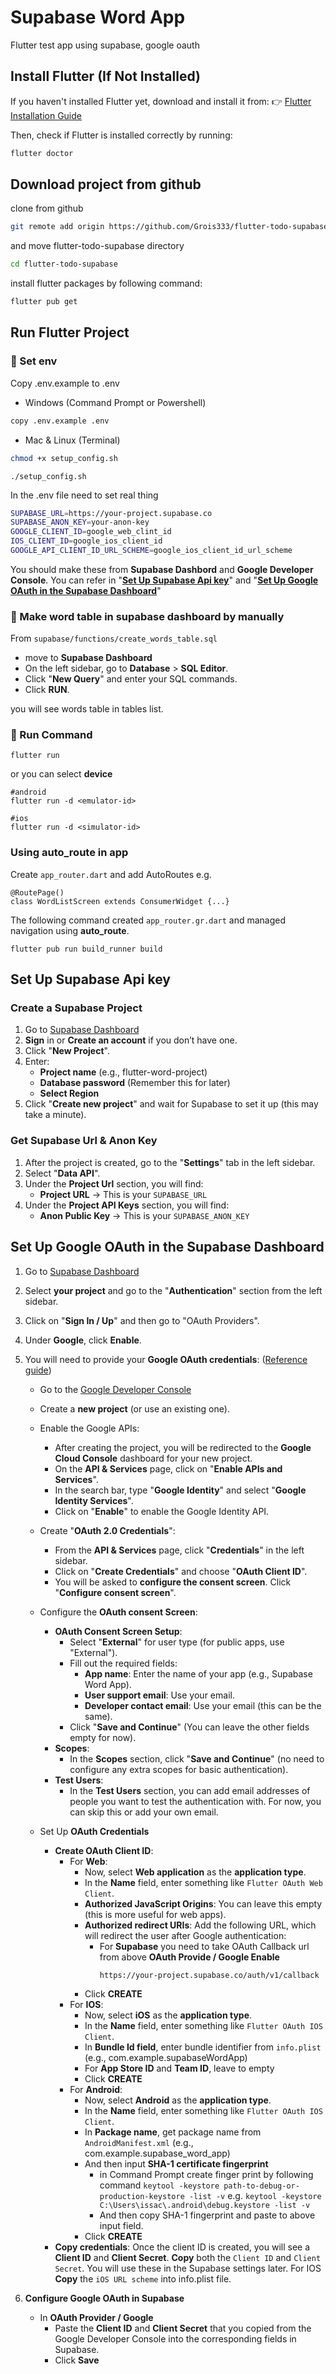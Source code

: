 # Supabase Word App

Flutter test app using supabase, google oauth

## Install Flutter (If Not Installed)

If you haven't installed Flutter yet, download and install it from:
👉 [Flutter Installation Guide](https://docs.flutter.dev/get-started/install)

Then, check if Flutter is installed correctly by running:
```bash
flutter doctor
```

## Download project from github
clone from github
```bash
git remote add origin https://github.com/Grois333/flutter-todo-supabase.git
```
and move flutter-todo-supabase directory
```bash
cd flutter-todo-supabase
```

install flutter packages by following command:
```bash
flutter pub get
```

## Run Flutter Project
### 🔹 Set env
Copy .env.example to .env

- Windows (Command Prompt or Powershell)
```bash
copy .env.example .env
```

- Mac & Linux (Terminal)
```bash
chmod +x setup_config.sh
```

```
./setup_config.sh
```

In the .env file need to set real thing
```bash
SUPABASE_URL=https://your-project.supabase.co
SUPABASE_ANON_KEY=your-anon-key
GOOGLE_CLIENT_ID=google_web_clint_id
IOS_CLIENT_ID=google_ios_client_id
GOOGLE_API_CLIENT_ID_URL_SCHEME=google_ios_client_id_url_scheme
```
You should make these from **Supabase Dashbord** and **Google Developer Console**.
You can refer in "[**Set Up Supabase Api key**](#set-up-supabase-api-key)" and "[**Set Up Google OAuth in the Supabase Dashboard**](#set-up-google-oauth-in-the-supabase-dashboard)"

### 🔹 Make word table in supabase dashboard by manually
From `supabase/functions/create_words_table.sql`
- move to **Supabase Dashboard**
- On the left sidebar, go to **Database** > **SQL Editor**.
- Click "**New Query**" and enter your SQL commands.
- Click **RUN**.

you will see words table in tables list.

### 🔹 Run Command
```
flutter run
```
or you can select **device**
```
#android
flutter run -d <emulator-id>

#ios
flutter run -d <simulator-id>
```

### Using auto_route in app
Create `app_router.dart` and add AutoRoutes
e.g.
```
@RoutePage()
class WordListScreen extends ConsumerWidget {...}
```

The following command created `app_router.gr.dart` and managed navigation using **auto_route**.
```
flutter pub run build_runner build
```

<!-- Supabase API -->
## Set Up Supabase Api key
### Create a Supabase Project
1. Go to [Supabase Dashboard](https://supabase.com/dashboard/)
2. **Sign** in or **Create an account** if you don’t have one.
3. Click "**New Project**".
4. Enter:
    - **Project name** (e.g., flutter-word-project)
    - **Database password** (Remember this for later)
    - **Select Region**
5. Click "**Create new project**" and wait for Supabase to set it up (this may take a minute).


### Get Supabase Url & Anon Key
1. After the project is created, go to the "**Settings**" tab in the left sidebar.
2. Select "**Data API**".
3. Under the **Project Url** section, you will find:
    - **Project URL** → This is your ```SUPABASE_URL```
4. Under the **Project API Keys** section, you will find:
    - **Anon Public Key** → This is your ```SUPABASE_ANON_KEY```

<!-- Setup Google OAuth in Supabase -->
## Set Up Google OAuth in the Supabase Dashboard
1. Go to [Supabase Dashboard](https://supabase.com/dashboard/)
2. Select **your project** and go to the "**Authentication**" section from the left sidebar.
3. Click on "**Sign In / Up**" and then go to "OAuth Providers".
4. Under **Google**, click **Enable**.
5. You will need to provide your **Google OAuth credentials**: ([Reference guide](https://www.balbooa.com/help/gridbox-documentation/integrations/other/google-client-id))
    - Go to the [Google Developer Console](https://console.cloud.google.com/)
    - Create a **new project** (or use an existing one).
    - Enable the Google APIs:
        - After creating the project, you will be redirected to the **Google Cloud Console** dashboard for your new project.
        - On the **API & Services** page, click on "**Enable APIs and Services**".
        - In the search bar, type "**Google Identity**" and select "**Google Identity Services**".
        - Click on "**Enable**" to enable the Google Identity API.
        
    - Create "**OAuth 2.0 Credentials**":
        - From the **API & Services** page, click "**Credentials**" in the left sidebar.
        - Click on "**Create Credentials**" and choose "**OAuth Client ID**".
        - You will be asked to **configure the consent screen**. Click "**Configure consent screen**".

    - Configure the **OAuth consent Screen**:
        - **OAuth Consent Screen Setup**:
            - Select "**External**" for user type (for public apps, use "External").
            - Fill out the required fields:
                - **App name**: Enter the name of your app (e.g., Supabase Word App).
                - **User support email**: Use your email.
                - **Developer contact email**: Use your email (this can be the same).
            - Click "**Save and Continue**" (You can leave the other fields empty for now).
        - **Scopes**:
            - In the **Scopes** section, click "**Save and Continue**" (no need to configure any extra scopes for basic authentication).
        - **Test Users**:
            - In the **Test Users** section, you can add email addresses of people you want to test the authentication with. For now, you can skip this or add your own email.
    
    - Set Up **OAuth Credentials**
        - **Create OAuth Client ID**:
            - For **Web**:
                - Now, select **Web application** as the **application type**.
                - In the **Name** field, enter something like ```Flutter OAuth Web Client```.
                - **Authorized JavaScript Origins**: You can leave this empty (this is more useful for web apps).
                - **Authorized redirect URIs**: Add the following URL, which will redirect the user after Google authentication:
                    - For **Supabase** you need to take OAuth Callback url from above **OAuth Provide / Google Enable**
                        ```
                        https://your-project.supabase.co/auth/v1/callback
                        ```
                - Click **CREATE**
            - For **IOS**:
                - Now, select **iOS** as the **application type**.
                - In the **Name** field, enter something like ```Flutter OAuth IOS Client```.
                - In **Bundle Id field**, enter bundle identifier from ```info.plist``` (e.g., com.example.supabaseWordApp)
                - For **App Store ID** and **Team ID**, leave to empty
                - Click **CREATE**
            - For **Android**:
                - Now, select **Android** as the **application type**.
                - In the **Name** field, enter something like ```Flutter OAuth IOS Client```.
                - In **Package name**, get package name from ```AndroidManifest.xml``` (e.g., com.example.supabase_word_app)
                - And then input **SHA-1 certificate fingerprint**
                    - in Command Prompt create finger print by following command
                        `keytool -keystore path-to-debug-or-production-keystore -list -v`
                        e.g.
                        `keytool -keystore C:\Users\issac\.android\debug.keystore -list -v`
                    - And then copy SHA-1 fingerprint and paste to above input field.
                - Click **CREATE**
        - **Copy credentials**:
            Once the client ID is created, you will see a **Client ID** and **Client Secret**.
            **Copy** both the `Client ID` and `Client Secret`. You will use these in the Supabase settings later.
            For IOS **Copy** the `iOS URL scheme` into info.plist file.

6. **Configure Google OAuth in Supabase**
    - In **OAuth Provider / Google** 
        - Paste the **Client ID** and **Client Secret** that you copied from the Google Developer Console into the corresponding fields in Supabase.
        - Click **Save**